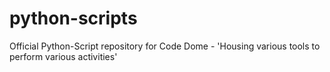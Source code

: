 # python-scripts
Official Python-Script repository for Code Dome - 'Housing various tools to perform various activities'
